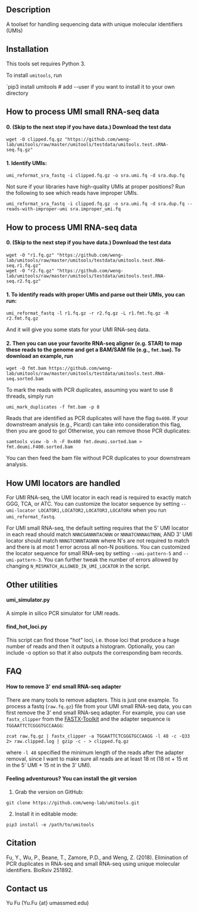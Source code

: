 ## Description
A toolset for handling sequencing data with unique molecular identifiers (UMIs)

## Installation
This tools set requires Python 3.

To install `umitools`, run

`pip3 install umitools  # add --user if you want to install it to your own directory


## How to process UMI small RNA-seq data
#### 0. (Skip to the next step if you have data.) Download the test data

```shell
wget -O clipped.fq.gz "https://github.com/weng-lab/umitools/raw/master/umitools/testdata/umitools.test.sRNA-seq.fq.gz"
```

#### 1. Identify UMIs:

```shell
umi_reformat_sra_fastq -i clipped.fq.gz -o sra.umi.fq -d sra.dup.fq
```

Not sure if your libraries have high-quality UMIs at proper positions? Run the following to see which reads have improper UMIs.

```shell
umi_reformat_sra_fastq -i clipped.fq.gz -o sra.umi.fq -d sra.dup.fq --reads-with-improper-umi sra.improper_umi.fq
```

## How to process UMI RNA-seq data
#### 0. (Skip to the next step if you have data.) Download the test data

```shell
wget -O "r1.fq.gz" "https://github.com/weng-lab/umitools/raw/master/umitools/testdata/umitools.test.RNA-seq.r1.fq.gz"
wget -O "r2.fq.gz" "https://github.com/weng-lab/umitools/raw/master/umitools/testdata/umitools.test.RNA-seq.r2.fq.gz"
```

#### 1. To identify reads with proper UMIs and parse out their UMIs, you can run:

```shell
umi_reformat_fastq -l r1.fq.gz -r r2.fq.gz -L r1.fmt.fq.gz -R r2.fmt.fq.gz
```

And it will give you some stats for your UMI RNA-seq data.

#### 2. Then you can use your favorite RNA-seq aligner (e.g. STAR) to map these reads to the genome and get a BAM/SAM file (e.g., `fmt.bam`). To download an example, run

```shell
wget -O fmt.bam https://github.com/weng-lab/umitools/raw/master/umitools/testdata/umitools.test.RNA-seq.sorted.bam
```

To mark the reads with PCR duplicates, assuming you want to use 8 threads, simply run

```shell
umi_mark_duplicates -f fmt.bam -p 8
```

Reads that are identified as PCR duplicates will have the flag `0x400`. If your downstream analysis (e.g., Picard) can take into consideration this flag, then you are good to go! Otherwise, you can remove those PCR duplicates:

```shell
samtools view -b -h -F 0x400 fmt.deumi.sorted.bam > fmt.deumi.F400.sorted.bam
```

You can then feed the bam file without PCR duplicates to your downstream analysis.

## How UMI locators are handled
For UMI RNA-seq, the UMI locator in each read is required to exactly match GGG, TCA, or ATC. You can customize the locator sequence by setting `--umi-locator LOCATOR1,LOCATOR2,LOCATOR3,LOCATOR4` when you run `umi_reformat_fastq`.

For UMI small RNA-seq, the default setting requires that the 5\' UMI locator in each read should match `NNNCGANNNTACNNN` or `NNNATCNNNAGTNNN`, AND 3\' UMI locator should match `NNNGTCNNNTAGNNN` where N's are not required to match and there is at most 1 error across all non-N positions. You can customized the locator sequence for small RNA-seq by setting `--umi-pattern-5` and `--umi-pattern-3`. You can further tweak the number of errors allowed by changing `N_MISMATCH_ALLOWED_IN_UMI_LOCATOR` in the script.

## Other utilities

#### umi_simulator.py
A simple in silico PCR simulator for UMI reads.

#### find_hot_loci.py
This script can find those "hot" loci, i.e. those loci that produce a huge number of reads and then it outputs a histogram. Optionally, you can include -o option so that it also outputs the corresponding bam records.

## FAQ 

#### How to remove 3' end small RNA-seq adapter
There are many tools to remove adapters. This is just one example. To process a fastq (`raw.fq.gz`) file from your UMI small RNA-seq data, you can first remove the 3' end small RNA-seq adapter. For example, you can use `fastx_clipper` from the [FASTX-Toolkit](http://hannonlab.cshl.edu/fastx_toolkit/) and the adapter sequence is `TGGAATTCTCGGGTGCCAAGG`:

```shell
zcat raw.fq.gz | fastx_clipper -a TGGAATTCTCGGGTGCCAAGG -l 48 -c -Q33 2> raw.clipped.log | gzip -c - > clipped.fq.gz
```

where `-l 48` specified the minimum length of the reads after the adapter removal, since I want to make sure all reads are at least 18 nt (18 nt + 15 nt in the 5' UMI + 15 nt in the 3' UMI).


#### Feeling adventurous? You can install the git version
1. Grab the version on GitHub:

```shell
git clone https://github.com/weng-lab/umitools.git
```

2. Install it in editable mode: 

```shell
pip3 install -e /path/to/umitools
```

## Citation
Fu, Y., Wu, P., Beane, T., Zamore, P.D., and Weng, Z. (2018). Elimination of PCR duplicates in RNA-seq and small RNA-seq using unique molecular identifiers. BioRxiv 251892.

## Contact us
Yu Fu (Yu.Fu {at} umassmed.edu)


